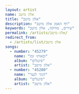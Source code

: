 ```yaml
---
layout: artist
name: אלון מיטב
title: "אלון מיטב"
description: "דף האמן אלון מיטב"
keywords: "שירים, מוזיקה, אלון מיטב"
permalink: /artists/אלון-מיטב/
redirect_from:
  - /artists/list/אלון מיטב
songs:
  - number: "45279"
    name: "ובאותו זמן"
    album: "סינגלים"
    artist: "אלון מיטב"
  - number: "45280"
    name: "חנוך לנער"
    album: "סינגלים"
    artist: "אלון מיטב"
---
```

